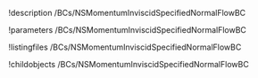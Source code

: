 !description /BCs/NSMomentumInviscidSpecifiedNormalFlowBC

!parameters /BCs/NSMomentumInviscidSpecifiedNormalFlowBC

!listingfiles /BCs/NSMomentumInviscidSpecifiedNormalFlowBC

!childobjects /BCs/NSMomentumInviscidSpecifiedNormalFlowBC
